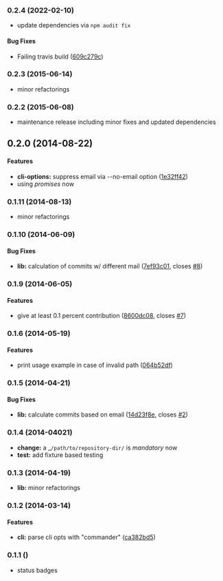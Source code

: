 <a name="0.2.4"></a>
### 0.2.4 (2022-02-10)

* update dependencies via `npm audit fix`

#### Bug Fixes

* Failing travis build ([609c279c](https://github.com/davidlinse/git-contributors.js/commit/609c279c8a3531827554ef9bb5ce7a494dea6001))


<a name="0.2.3"></a>
### 0.2.3 (2015-06-14)

* minor refactorings


<a name="0.2.2"></a>
### 0.2.2 (2015-06-08)

* maintenance release including minor fixes and updated dependencies


<a name="0.2.0"></a>
## 0.2.0 (2014-08-22)


#### Features

* **cli-options:** suppress email via --no-email option ([1e32ff42](https://github.com/davidlinse/git-contributors.js/commit/1e32ff42cff94022a75acc4286e6d84db8d538a4))
* using _promises_ now

<a name="0.1.11"></a>
### 0.1.11 (2014-08-13)

* minor refactorings


<a name="0.1.10"></a>
### 0.1.10 (2014-06-09)


#### Bug Fixes

* **lib:** calculation of commits w/ different mail ([7ef93c01](https://github.com/davidlinse/git-contributors.js/commit/7ef93c01c86a873b999b86583da37147c1dcc321), closes [#8](https://github.com/davidlinse/git-contributors.js/issues/8))


<a name="0.1.9"></a>
### 0.1.9 (2014-06-05)


#### Features

* give at least 0.1 percent contribution ([8600dc08](https://github.com/davidlinse/git-contributors.js/commit/8600dc084d87ed51e5e7328e5278852d5984856c), closes [#7](https://github.com/davidlinse/git-contributors.js/issues/7))


<a name="0.1.6"></a>
### 0.1.6 (2014-05-19)


#### Features

* print usage example in case of invalid path ([064b52df](https://github.com/davidlinse/git-contributors.js/commit/064b52df4740f9b3537449c850b663cf2178c34f))


<a name="0.1.5"></a>
### 0.1.5 (2014-04-21)


#### Bug Fixes

* **lib:** calculate commits based on email ([14d23f8e](https://github.com/davidlinse/git-contributors.js/commit/14d23f8efba0502214e8150a1bf1f6789b1022e3), closes [#2](https://github.com/davidlinse/git-contributors.js/issues/2))


<a name="0.1.4"></a>

### 0.1.4 (2014-04021)
* **change:** a _`/path/to/repository-dir/` is _mandatory_ now
* **test:** add fixture based testing

<a name="0.1.4"></a>

### 0.1.3 (2014-04-19)
* **lib:** minor refactorings


<a name="0.1.2"></a>

### 0.1.2 (2014-03-14)

#### Features

* **cli:** parse cli opts with "commander" ([ca382bd5](git://github.com/davidlinse/git-contributors.js/commit/ca382bd5533e6eabb0ce1b5f11bb533c1b6d2840))


<a name="0.1.1"></a>

### 0.1.1 ()
* status badges
